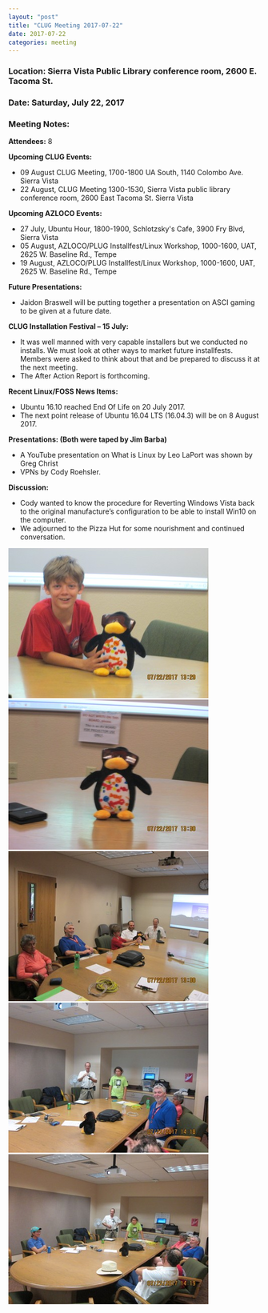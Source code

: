 ```yaml
---
layout: "post"
title: "CLUG Meeting 2017-07-22"
date: 2017-07-22
categories: meeting
---
```


### Location: Sierra Vista Public Library conference room, 2600 E. Tacoma St.

### Date: Saturday, July 22, 2017

### Meeting Notes:

**Attendees:** 8

**Upcoming CLUG Events:**

 * 09 August CLUG Meeting, 1700-1800 UA South, 1140 Colombo Ave. Sierra Vista
 * 22 August, CLUG Meeting 1300-1530, Sierra Vista public library conference room, 2600 East Tacoma St. Sierra Vista
 
**Upcoming AZLOCO Events:**

 * 27 July, Ubuntu Hour, 1800-1900, Schlotzsky's Cafe, 3900 Fry Blvd, Sierra Vista
 * 05 August,  AZLOCO/PLUG Installfest/Linux Workshop, 1000-1600, UAT, 2625 W. Baseline Rd., Tempe
 * 19 August,  AZLOCO/PLUG Installfest/Linux Workshop, 1000-1600, UAT, 2625 W. Baseline Rd., Tempe
 
**Future Presentations:**

 * Jaidon Braswell will be putting together a presentation on ASCI gaming to be given at a future date.
 
**CLUG Installation Festival – 15 July:**

 * It was well manned with very capable installers but we conducted no installs.  We must look at other ways to market future installfests.  Members were asked to think about that and be prepared to discuss it at the next meeting.
 * The After Action Report is forthcoming.

**Recent Linux/FOSS News Items:**

 * Ubuntu 16.10 reached End Of Life on 20 July 2017.
 * The next point release of Ubuntu 16.04 LTS (16.04.3) will be on 8 August 2017.

**Presentations:  (Both were taped by Jim Barba)**

 * A YouTube presentation on What is Linux by Leo LaPort was shown by Greg Christ  
 * VPNs by Cody Roehsler.

**Discussion:**

 * Cody wanted to know the procedure for Reverting Windows Vista back to the original manufacture’s configuration to be able to install Win10 on the computer.   
 * We adjourned to the Pizza Hut for some nourishment and continued conversation.
 
![alt text](https://raw.githubusercontent.com/CochiseLinuxUsersGroup/CochiseLinuxUsersGroup.github.io/master/images/CLUGmtg_2017-07-22_1-400x400.JPG)
![alt text](https://raw.githubusercontent.com/CochiseLinuxUsersGroup/CochiseLinuxUsersGroup.github.io/master/images/CLUGmtg_2017-07-22_2-400x400.JPG)  
![alt text](https://raw.githubusercontent.com/CochiseLinuxUsersGroup/CochiseLinuxUsersGroup.github.io/master/images/CLUGmtg_2017-07-22_3-400x400.JPG)  
![alt text](https://raw.githubusercontent.com/CochiseLinuxUsersGroup/CochiseLinuxUsersGroup.github.io/master/images/CLUGmtg_2017-07-22_4-400x400.JPG)  
![alt text](https://raw.githubusercontent.com/CochiseLinuxUsersGroup/CochiseLinuxUsersGroup.github.io/master/images/CLUGmtg_2017-07-22_5-400x400.JPG)  


 
